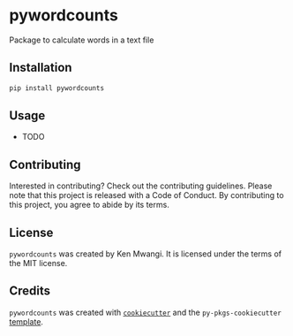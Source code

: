 # pywordcounts

Package to calculate words in a text file

## Installation

```bash
pip install pywordcounts
```

## Usage

- TODO

## Contributing

Interested in contributing? Check out the contributing guidelines. Please note that this project is released with a Code of Conduct. By contributing to this project, you agree to abide by its terms.

## License

`pywordcounts` was created by Ken Mwangi. It is licensed under the terms of the MIT license.

## Credits

`pywordcounts` was created with [`cookiecutter`](https://cookiecutter.readthedocs.io/en/latest/) and the `py-pkgs-cookiecutter` [template](https://github.com/py-pkgs/py-pkgs-cookiecutter).
